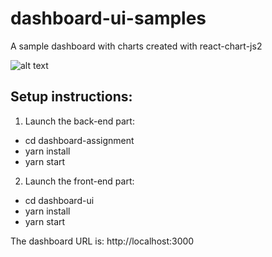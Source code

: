 # dashboard-ui-samples
A sample dashboard with charts created with react-chart-js2

 ![alt text](./dashboard-ui-samples/screenshot.jpg)

## Setup instructions:
1) Launch the back-end part:
 - cd dashboard-assignment
 - yarn install
 - yarn start

2) Launch the front-end part:
 - cd dashboard-ui
 - yarn install
 - yarn start

The dashboard URL is: http://localhost:3000
